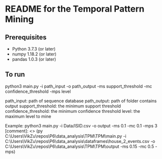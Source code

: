 # README for the Temporal Pattern Mining


## Prerequisites
- Python 3.7.3 (or later)
- numpy 1.18.2 (or later)
- pandas 1.0.3 (or later)

## To run 
python3 main.py -i path_input -o path_output -ms support_threshold -mc confidence_threshold -mps level

path_input: path of sequence database
path_output: path of folder contains output
support_threshold: the minimum support threshold
confidence_threshold: the minimum confidence threshold
level: the maximum level to mine

Example: python3 main.py -i Data/ISID.csv -o output -ms 0.1 -mc 0.1 -mps 3
[comment]: <> (py C:\Users\VikZu\repos\P6\data_analysis\TPM\TPM\main.py -i C:\Users\VikZu\repos\P6\data_analysis\dataframes\house_2_events.csv -o C:\Users\VikZu\repos\P6\data_analysis\TPM\TPM\output -ms 0.15 -mc 0.5 -mps)
